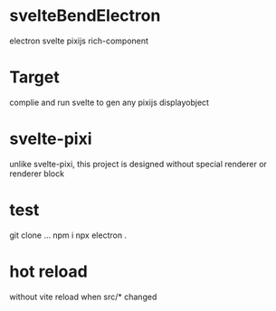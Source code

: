# svelteBendElectron
 electron svelte pixijs rich-component

# Target
 complie and run svelte to gen any pixijs displayobject

# svelte-pixi
 unlike svelte-pixi, this project is designed without special renderer or renderer block

# test
  git clone ...
  npm i
  npx electron .

# hot reload
  without vite
  reload when src/* changed